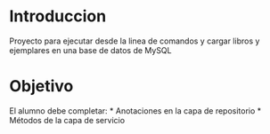 # Introduccion
Proyecto para ejecutar desde la linea de comandos y cargar libros y ejemplares en una base de datos de MySQL

# Objetivo

El alumno debe completar:
	* Anotaciones en la capa de repositorio
	* Métodos de la capa de servicio
